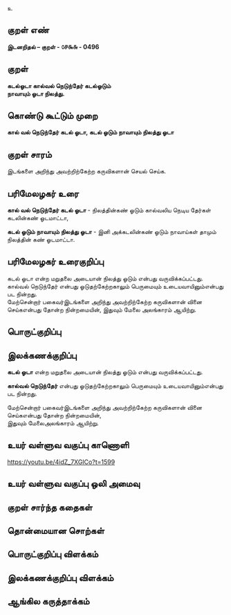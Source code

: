 உ

## குறள் எண் 

**இடனறிதல்  – குறள் - ௦௪௯௬ - 0496**  

## குறள் 

**கடல்ஓடா கால்வல் நெடுந்தேர் கடல்ஓடும்  
நாவாயும் ஓடா நிலத்து.**

## கொண்டு கூட்டும் முறை

**கால் வல் நெடுந்தேர் கடல் ஓடா, கடல் ஓடும் நாவாயும் நிலத்து ஓடா**  

## குறள் சாரம் 

இடங்களை அறிந்து அவற்றிற்கேற்ற கருவிகளான் செயல் செய்க.  

## பரிமேலழகர் உரை

**கால் வல் நெடுந்தேர் கடல் ஓடா** - நிலத்தின்கண் ஓடும் கால்வலிய நெடிய தேர்கள் கடலின்கண் ஓடமாட்டா,  

**கடல் ஓடும் நாவாயும் நிலத்து ஓடா** - இனி அக்கடலின்கண் ஓடும் நாவாய்கள் தாமும் நிலத்தின் கண் ஓடமாட்டா.  

## பரிமேலழகர் உரைகுறிப்பு   

கடல் ஓடா என்ற மறுதலை அடையான் நிலத்து ஓடும் என்பது வருவிக்கப்பட்டது.  
கால்வல் நெடுந்தேர் என்பது ஓடுதற்கேற்றகாலும் பெருமையும் உடையவாயினும்என்பது பட நின்றது.  
மேற்சென்றார் பகைவர்இடங்களை அறிந்து அவற்றிற்கேற்ற கருவிகளான் வினை செய்கஎன்பது தோன்ற நின்றமையின், இதுவும் மேலை அலங்காரம் ஆயிற்று.  

## பொருட்குறிப்பு 


## இலக்கணக்குறிப்பு  

**கடல் ஓடா** என்ற மறுதலை அடையான் நிலத்து ஓடும் என்பது வருவிக்கப்பட்டது.  

**கால்வல் நெடுந்தேர்** என்பது ஓடுதற்கேற்றகாலும் பெருமையும் உடையவாயினும்என்பது பட நின்றது.  

மேற்சென்றார் பகைவர்இடங்களை அறிந்து அவற்றிற்கேற்ற கருவிகளான் வினை செய்கஎன்பது தோன்ற நின்றமையின்,  
இதுவும் மேலைஅலங்காரம் ஆயிற்று.    

## உயர் வள்ளுவ வகுப்பு காணொளி

https://youtu.be/4idZ_7XGICo?t=1599

## உயர் வள்ளுவ வகுப்பு ஒலி அமைவு 

 
## குறள் சார்ந்த கதைகள் 


## தொன்மையான சொற்கள்


## பொருட்குறிப்பு விளக்கம்


## இலக்கணக்குறிப்பு விளக்கம்


## ஆங்கில கருத்தாக்கம் 


